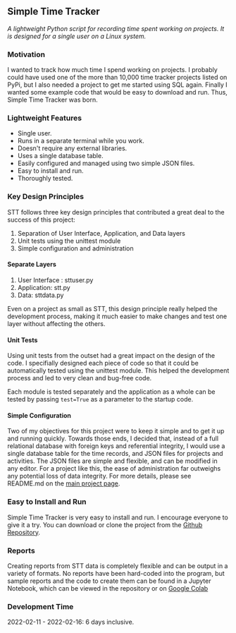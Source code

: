 ## Simple Time Tracker

*A lightweight Python script for recording time spent working on projects. It is designed for a single user on a Linux system.* 

### Motivation
I wanted to track how much time I spend working on projects. I probably could have used one of the more than 10,000 time tracker projects listed on PyPi, but I also needed a project to get me started using SQL again. Finally I wanted some example code that would be easy to download and run. Thus, Simple Time Tracker was born.

### Lightweight Features
- Single user.
- Runs in a separate terminal while you work.
- Doesn't require any external libraries.
- Uses a single database table.
- Easily configured and managed using two simple JSON files.
- Easy to install and run.
- Thoroughly tested.

### Key Design Principles

STT follows three key design principles that contributed a great deal to the success of this project:
1. Separation of User Interface, Application, and Data layers
2. Unit tests using the unittest module
3. Simple configuration and administration

#### Separate Layers
1. User Interface : sttuser.py
2. Application: stt.py
3. Data: sttdata.py

Even on a project as small as STT, this design principle really helped the development process, making it much easier to make changes and test one layer without affecting the others.

#### Unit Tests
Using unit tests from the outset had a great impact on the design of the code. I specifially designed each piece of code so that it could be automatically tested using the unittest module. This helped the development process and led to very clean and bug-free code.

Each module is tested separately and the application as a whole can be tested by passing `test=True` as a parameter to the startup code.

#### Simple Configuration
Two of my objectives for this project were to keep it simple and to get it up and running quickly. Towards those ends, I decided that, instead of a full relational database with foreign keys and referential integrity, I would use a single database table for the time records, and JSON files for projects and activities. The JSON files are simple and flexible, and can be modified in any editor. For a project like this, the ease of administration far outweighs any potential loss of data integrity. For more details, please see README.md on the [main project page](https://www.github.com/ccardea/stt). 

### Easy to Install and Run
Simple Time Tracker is very easy to install and run. I encourage everyone to give it a try. You can download or clone the project from the [Github Repository](https://www.github.com/ccardea/stt).

### Reports
Creating reports from STT data is completely flexible and can be output in a variety of formats. No reports have been hard-coded into the program, but sample reports and the code to create them can be found in a Jupyter Notebook, which can be viewed in the repository or on [Google Colab](https://colab.research.google.com/drive/1Q1hwEd0YKXMVSqGoksvXiFHHt1b7UmYx?usp=sharing)

### Development Time
2022-02-11 - 2022-02-16: 6 days inclusive.